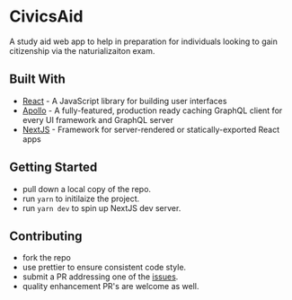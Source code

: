 # CivicsAid

A study aid web app to help in preparation for individuals looking to gain citizenship via the naturializaiton exam.

## Built With

* [React](https://github.com/facebook/react) - A JavaScript library for building user interfaces
* [Apollo](https://github.com/apollographql) - A fully-featured, production ready caching GraphQL client for every UI framework and GraphQL server
* [NextJS](https://github.com/zeit/next.js/) - Framework for server-rendered or statically-exported React apps

## Getting Started

* pull down a local copy of the repo.
* run `yarn` to initilaize the project.
* run `yarn dev` to spin up NextJS dev server.

## Contributing

* fork the repo
* use prettier to ensure consistent code style.
* submit a PR addressing one of the [issues](https://github.com/MrBoutte101/civicsaid-graphql/issues).
* quality enhancement PR's are welcome as well.
